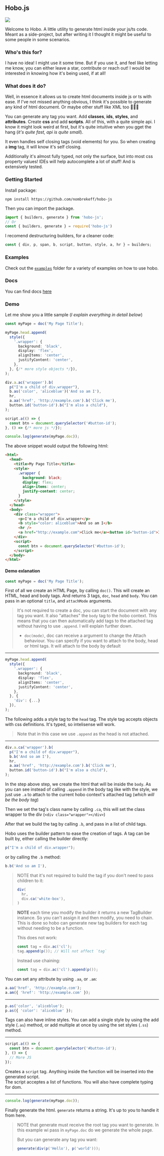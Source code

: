 ## Hobo.js
![](./hobo-header.png)


Welcome to Hobo. A little utility to generate html inside your js/ts code. Meant as a side-project, but after writing it I thought it might be useful to some people in some scenarios.


### Who's this for?

I have no idea! I might use it some time. But if you use it, and feel like letting me know, you can either leave a star, contribute or reach out! I would be interested in knowing how it's being used, if at all!

### What does it do?

Well, in essence it allows us to create html documents inside js or ts with ease. If I've not missed anything obvious, I think it's possible to generate any kind of html document. Or maybe other stuff like XML too 🤷🏻‍♂️

You can generate any tag you want. Add **classes**, **ids**, **styles**, and **attributes**. Create **css** and add **scripts**. All of this, with a quite simple api. I know it might look weird at first, but it's quite intuitive when you gget the hang (_it's quite fast, api is quite small_). 

It even handles self closing tags (void elements) for you. So when creating a **img** tag, it will know it's self closing.

Additionally it's almost fully typed, not only the surface, but into most css property values! IDEs will help autocomplete a lot of stuff! And is extensively tested.

### Getting Started
Install package: 

```
npm install https://github.com/nombrekeff/hobo-js
```

Then you  can import the package. 

```ts
import { builders, generate } from 'hobo-js';
// Or
const { builders, generate } = require('hobo-js')
```

I recomend destructuring builders, for a cleaner code:

```ts
const { div, p, span, b, script, button, style, a, hr } = builders;
```

### Examples

Check out the [`examples`](/examples) folder for a variety of examples on how to use hobo.

### Docs
You can find docs [here](https://nombrekeff.github.io/hobo-js/)

### Demo

Let me show you a little sample (_I explain everything in detail below_)

```ts
const myPage = doc('My Page Title');

myPage.head.append(
  style({
    '.wrapper': {
      background: 'black',
      display: 'flex',
      alignItems: 'center',
      justifyContent: 'center',
    },
  }, {/* more style objects */}),
);

div.a.ac('wrapper').b(
  p("I'm a child of div.wrapper"),
  b.as('color', 'aliceblue')('And so am I'),
  hr,
  a.aa('href', 'http://example.com').b('Click me'),
  button.id('button-id').b("I'm also a child"),
);

script.a(() => {
  const btn = document.querySelector('#button-id');
}, () => {/* more js */});

console.log(generate(myPage.doc));
```

The above snippet would output the following html:
```html
<html>
  <head>
    <title>My Page Title</title>
    <style>
      .wrapper {
        background: black;
        display: flex;
        align-items: center;
        justify-content: center;
      }
    </style>
  </head>
  <body>
    <div class="wrapper">
      <p>I'm a child of div.wrapper</p>
      <b style="color: aliceblue">And so am I</b>
      <hr />
      <a href="http://example.com">Click me</a><button id="button-id">I'm also a child</button>
    </div>
    <script>
      const btn = document.querySelector('#button-id');
    </script>
  </body>
</html>
```

#### Demo exlanation

```ts
const myPage = doc('My Page Title');
```

First of all we create an HTML Page, by calling `doc()`. This will create an HTML, head and body tags. And returns 3 tags, `doc`, `head` and `body`. You can pass in an optional `title`, and `attachMode` arguments.

> It's not required to create a doc, you can start the document with any tag you want.
> It also "attaches" the `body` tag to the hobo context. This means that you can then automatically add tags to the attached tag without having to use `.append`. I will explain further down.
> * `doc(mode)`, doc can receive a argument to change the Attach behaviour. You can specify if you want to attach to the body, head or html tags. It will attach to the body by default

----

```ts
myPage.head.append(
  style({
    '.wrapper': {
      background: 'black',
      display: 'flex',
      alignItems: 'center',
      justifyContent: 'center',
    },
  }, {
    'div': {...}
  }),
);
```

The following adds a style tag to the `head` tag. The style tag accepts objects with css definitions. It's typed, so intelisense will work.

> Note that in this case we use `.append` as the head is not attached.

----

```ts
div.a.ca('wrapper').b(
  p("I'm a child of div.wrapper"),
  b.b('And so am I'),
  hr,
  a.aa('href', 'http://example.com').b('Click me'),
  button.id('button-id').b("I'm also a child"),
);
```

In the step above step, we create the html that will be inside the `body`. As you can see instead of calling `.append` in the body tag like with the style, we just use `.a` to attach to the current hobo context's attached tag (_which will be the body tag_)

Then we set the tag's class name by calling `.ca`, this will set the class wrapper to the div (`<div class="wrapper"></div>`)

After that we build the tag by calling `.b`, and pass in a list of child tags.

Hobo uses the builder pattern to ease the creation of tags. A tag can be built by, either calling the builder directly:
```ts
p("I'm a child of div.wrapper");
```
or by calling the `.b` method:
```ts
b.b('And so am I'),
```

> NOTE that it's not required to build the tag if you don't need to pass children to it:
> ```ts 
> div(
>   hr,
>   div.ca('white-box'), 
> )
> ```

> **NOTE** each time you modify the builder it returns a new TagBuilder instance. 
> So you can't assign it and then modify, you need to chain. 
> This is done so hobo can generate new tag builders for each tag without needing to be a function.
> 
> This does not work:
> ```ts 
> const tag = div.ac('cl');
> tag.append(p()); // Will not affect `tag`
> ```

> Instead use chaining:
> ```ts 
> const tag = div.ac('cl').append(p());
> ```

You can set any attribute by using `.aa`, or `.am`:
```ts
a.aa('href', 'http://example.com');
a.am({ 'href': 'http://example.com' });
```

----

```ts
p.as('color', 'aliceblue');
p.as({ 'color': 'aliceblue' });
```
Tags can also have inline styles. You can add a single style by using the add style (`.as`) method, or add multiple at once by using the set styles (`.ss`) method.

----

```ts
script.a(() => {
  const btn = document.querySelector('#button-id');
}, () => {
  // More JS
});
```

Creates a `script` tag. Anything inside the function will be inserted into the generated script.  
The script acceptes a list of functions. You will also have complete typing for dom.

----

```ts
console.log(generate(myPage.doc));
```

Finally generate the html. `generate` returns a string. It's up to you to handle it from here. 

> NOTE that generate must receive the root tag you want to generate. 
> In this example wi pass in `myPage.doc` do we generate the whole page.
>
> But you can generate any tag you want:
> ```ts
> generate(div(p('Hello'), p('world')));
> ```

